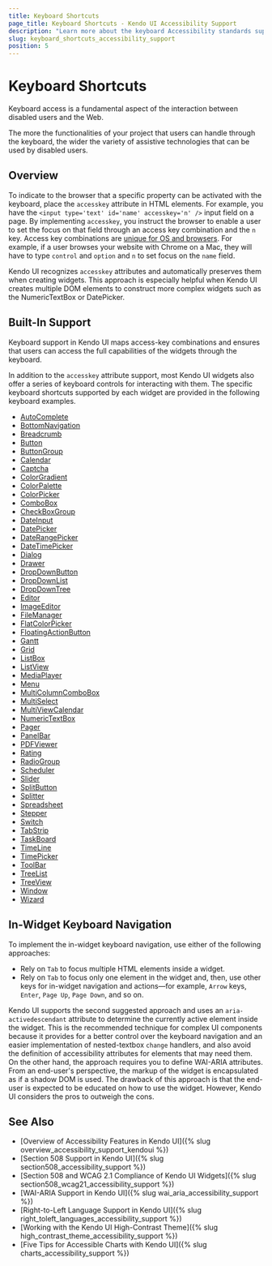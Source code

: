 ```yaml
---
title: Keyboard Shortcuts
page_title: Keyboard Shortcuts - Kendo UI Accessibility Support
description: "Learn more about the keyboard Accessibility standards supported by Kendo UI controls."
slug: keyboard_shortcuts_accessibility_support
position: 5
---
```


# Keyboard Shortcuts

Keyboard access is a fundamental aspect of the interaction between disabled users and the Web.

The more the functionalities of your project that users can handle through the keyboard, the wider the variety of assistive technologies that can be used by disabled users.

## Overview

To indicate to the browser that a specific property can be activated with the keyboard, place the `accesskey` attribute in HTML elements. For example, you have the `<input type='text' id='name' accesskey='n' />` input field on a page. By implementing `accesskey`, you instruct the browser to enable a user to set the focus on that field through an access key combination and the `n` key. Access key combinations are [unique for OS and browsers](https://en.wikipedia.org/wiki/Access_key). For example, if a user browses your website with Chrome on a Mac, they will have to type `control` and `option` and `n` to set focus on the `name` field.

Kendo UI recognizes `accesskey` attributes and automatically preserves them when creating widgets. This approach is especially helpful when Kendo UI creates multiple DOM elements to construct more complex widgets such as the NumericTextBox or DatePicker.

## Built-In Support

Keyboard support in Kendo UI maps access-key combinations and ensures that users can access the full capabilities of the widgets through the keyboard.

In addition to the `accesskey` attribute support, most Kendo UI widgets also offer a series of keyboard controls for interacting with them. The specific keyboard shortcuts supported by each widget are provided in the following keyboard examples.

- [AutoComplete](https://demos.telerik.com/kendo-ui/autocomplete/keyboard-navigation)
- [BottomNavigation](https://demos.telerik.com/kendo-ui/bottomnavigaiton/keyboard-navigation)
- [Breadcrumb](https://demos.telerik.com/kendo-ui/breadcrumb/keyboard-navigation)
- [Button](https://demos.telerik.com/kendo-ui/button/keyboard-navigation)
- [ButtonGroup](https://demos.telerik.com/kendo-ui/buttongroup/keyboard-navigation)
- [Calendar](https://demos.telerik.com/kendo-ui/calendar/keyboard-navigation)
- [Captcha](https://demos.telerik.com/kendo-ui/captcha/keyboard-navigation)
- [ColorGradient](https://demos.telerik.com/kendo-ui/colorgradient/keyboard-navigation)
- [ColorPalette](https://demos.telerik.com/kendo-ui/colorpalette/keyboard-navigation)
- [ColorPicker](https://demos.telerik.com/kendo-ui/colorpicker/keyboard-navigation)
- [ComboBox](https://demos.telerik.com/kendo-ui/combobox/keyboard-navigation)
- [CheckBoxGroup](https://demos.telerik.com/kendo-ui/checkboxgroup/keyboard-navigation)
- [DateInput](https://demos.telerik.com/kendo-ui/dateinput/keyboard-navigation)
- [DatePicker](https://demos.telerik.com/kendo-ui/datepicker/keyboard-navigation)
- [DateRangePicker](https://demos.telerik.com/kendo-ui/daterangepicker/keyboard-navigation)
- [DateTimePicker](https://demos.telerik.com/kendo-ui/datetimepicker/keyboard-navigation)
- [Dialog](https://demos.telerik.com/kendo-ui/dialog/keyboard-navigation)
- [Drawer](https://demos.telerik.com/kendo-ui/drawer/keyboard-navigation)
- [DropDownButton](https://demos.telerik.com/kendo-ui/dropdownbutton/keyboard-navigation)
- [DropDownList](https://demos.telerik.com/kendo-ui/dropdownlist/keyboard-navigation)
- [DropDownTree](https://demos.telerik.com/kendo-ui/dropdowntree/keyboard-navigation)
- [Editor](https://demos.telerik.com/kendo-ui/editor/keyboard-navigation)
- [ImageEditor](https://demos.telerik.com/kendo-ui/imageeditor/keyboard-navigation)
- [FileManager](https://demos.telerik.com/kendo-ui/filemanager/keyboard-navigation)
- [FlatColorPicker](https://demos.telerik.com/kendo-ui/flatcolorpicker/keyboard-navigation)
- [FloatingActionButton](https://demos.telerik.com/kendo-ui/floatingactionbutton/keyboard-navigation)
- [Gantt](https://demos.telerik.com/kendo-ui/gantt/keyboard-navigation)
- [Grid](https://demos.telerik.com/kendo-ui/grid/keyboard-navigation)
- [ListBox](https://demos.telerik.com/kendo-ui/listbox/keyboard-navigation)
- [ListView](https://demos.telerik.com/kendo-ui/listview/keyboard-navigation)
- [MediaPlayer](https://demos.telerik.com/kendo-ui/mediaplayer/keyboard-navigation)
- [Menu](https://demos.telerik.com/kendo-ui/menu/keyboard-navigation)
- [MultiColumnComboBox](https://demos.telerik.com/kendo-ui/multicolumncombobox/keyboard-navigation)
- [MultiSelect](https://demos.telerik.com/kendo-ui/multiselect/keyboard-navigation)
- [MultiViewCalendar](https://demos.telerik.com/kendo-ui/multiviewcalendar/keyboard-navigation)
- [NumericTextBox](https://demos.telerik.com/kendo-ui/numerictextbox/keyboard-navigation)
- [Pager](https://demos.telerik.com/kendo-ui/pager/keyboard-navigation)
- [PanelBar](https://demos.telerik.com/kendo-ui/panelbar/keyboard-navigation)
- [PDFViewer](https://demos.telerik.com/kendo-ui/pdfviewer/keyboard-navigation)
- [Rating](https://demos.telerik.com/kendo-ui/rating/keyboard-navigation)
- [RadioGroup](https://demos.telerik.com/kendo-ui/radiogroup/keyboard-navigation)
- [Scheduler](https://demos.telerik.com/kendo-ui/scheduler/keyboard-navigation)
- [Slider](https://demos.telerik.com/kendo-ui/slider/keyboard-navigation)
- [SplitButton](https://demos.telerik.com/kendo-ui/splitbutton/keyboard-navigation)
- [Splitter](https://demos.telerik.com/kendo-ui/splitter/keyboard-navigation)
- [Spreadsheet](https://demos.telerik.com/kendo-ui/spreadsheet/keyboard-navigation)
- [Stepper](https://demos.telerik.com/kendo-ui/stepper/keyboard-navigation)
- [Switch](https://demos.telerik.com/kendo-ui/switch/keyboard-navigation)
- [TabStrip](https://demos.telerik.com/kendo-ui/tabstrip/keyboard-navigation)
- [TaskBoard](https://demos.telerik.com/kendo-ui/taskboard/keyboard-navigation)
- [TimeLine](https://demos.telerik.com/kendo-ui/timeline/keyboard-navigation)
- [TimePicker](https://demos.telerik.com/kendo-ui/timepicker/keyboard-navigation)
- [ToolBar](https://demos.telerik.com/kendo-ui/toolbar/keyboard-navigation)
- [TreeList](https://demos.telerik.com/kendo-ui/treelist/keyboard-navigation)
- [TreeView](https://demos.telerik.com/kendo-ui/treeview/keyboard-navigation)
- [Window](https://demos.telerik.com/kendo-ui/window/keyboard-navigation)
- [Wizard](https://demos.telerik.com/kendo-ui/wizard/keyboard-navigation)

## In-Widget Keyboard Navigation

To implement the in-widget keyboard navigation, use either of the following approaches:

- Rely on `Tab` to focus multiple HTML elements inside a widget.
- Rely on `Tab` to focus only one element in the widget and, then, use other keys for in-widget navigation and actions&mdash;for example, `Arrow` keys, `Enter`, `Page Up`, `Page Down`, and so on.

Kendo UI supports the second suggested approach and uses an `aria-activedescendant` attribute to determine the currently active element inside the widget. This is the recommended technique for complex UI components because it provides for a better control over the keyboard navigation and an easier implementation of nested-textbox `change` handlers, and also avoid the definition of accessibility attributes for elements that may need them. On the other hand, the approach requires you to define WAI-ARIA attributes. From an end-user's perspective, the markup of the widget is encapsulated as if a shadow DOM is used. The drawback of this approach is that the end-user is expected to be educated on how to use the widget. However, Kendo UI considers the pros to outweigh the cons.

## See Also

* [Overview of Accessibility Features in Kendo UI]({% slug overview_accessibility_support_kendoui %})
* [Section 508 Support in Kendo UI]({% slug section508_accessibility_support %})
* [Section 508 and WCAG 2.1 Compliance of Kendo UI Widgets]({% slug section508_wcag21_accessibility_support %})
* [WAI-ARIA Support in Kendo UI]({% slug wai_aria_accessibility_support %})
* [Right-to-Left Language Support in Kendo UI]({% slug right_toleft_languages_accessibility_support %})
* [Working with the Kendo UI High-Contrast Theme]({% slug high_contrast_theme_accessibility_support %})
* [Five Tips for Accessible Charts with Kendo UI]({% slug charts_accessibility_support %})
